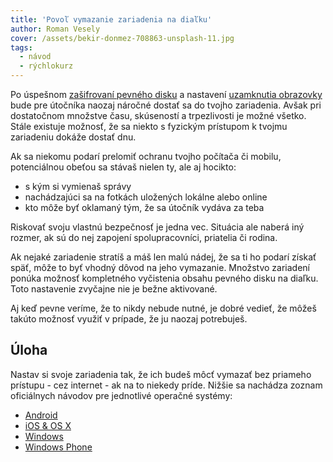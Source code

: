 ```yaml
---
title: 'Povoľ vymazanie zariadenia na diaľku'
author: Roman Vesely
cover: /assets/bekir-donmez-708863-unsplash-11.jpg
tags:
  - návod
  - rýchlokurz
---
```


Po úspešnom [zašifrovaní pevného disku](/blog/2018-12-10-zasifruj-si-svoj-pevny-disk) a nastavení [uzamknutia obrazovky](/blog/2018-12-12-nastav-si-heslo-pre-uzamknutie-obrazovky) bude pre útočníka naozaj náročné dostať sa do tvojho zariadenia. Avšak pri dostatočnom množstve času, skúseností a trpezlivosti je možné všetko. Stále existuje možnosť, že sa niekto s fyzickým prístupom k tvojmu zariadeniu dokáže dostať dnu.

Ak sa niekomu podarí prelomiť ochranu tvojho počítača či mobilu, potenciálnou obeťou sa stávaš nielen ty, ale aj hocikto:

- s kým si vymienaš správy
- nachádzajúci sa na fotkách uložených lokálne alebo online
- kto môže byť oklamaný tým, že sa útočník vydáva za teba

Riskovať svoju vlastnú bezpečnosť je jedna vec. Situácia ale naberá iný rozmer, ak sú do nej zapojení spolupracovníci, priatelia či rodina.

Ak nejaké zariadenie stratíš a máš len malú nádej, že sa ti ho podarí získať späť, môže to byť vhodný dôvod na jeho vymazanie. Množstvo zariadení ponúka možnosť kompletného vyčistenia obsahu pevného disku na diaľku. Toto nastavenie zvyčajne nie je bežne aktivované.

Aj keď pevne veríme, že to nikdy nebude nutné, je dobré vedieť, že môžeš takúto možnosť využiť v prípade, že ju naozaj potrebuješ.

## Úloha

Nastav si svoje zariadenia tak, že ich budeš môcť vymazať bez priameho prístupu - cez internet - ak na to niekedy príde. Nižšie sa nachádza zoznam oficiálnych návodov pre jednotlivé operačné systémy:

- [Android](https://support.google.com/accounts/answer/6160500?hl=sk)
- [iOS & OS X](https://support.apple.com/kb/PH2701?locale=sk_SK)
- [Windows](https://docs.microsoft.com/en-us/intune/deploy-use/use-remote-wipe-to-help-protect-data-using-microsoft-intune)
- [Windows Phone](https://support.microsoft.com/en-us/help/11585/windows-phone-find-a-lost-phone)
